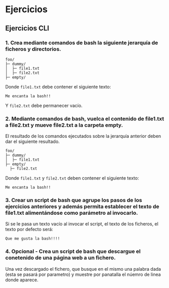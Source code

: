 # Ejercicios
 
## Ejercicios CLI
 
### 1. Crea mediante comandos de bash la siguiente jerarquía de ficheros y directorios.
 
```
foo/
├─ dummy/
│  ├─ file1.txt
│  ├─ file2.txt
├─ empty/
```
 
Donde `file1.txt` debe contener el siguiente texto:
 
```
Me encanta la bash!!
```
 
Y `file2.txt` debe permanecer vacío.
 
 
### 2. Mediante comandos de bash, vuelca el contenido de file1.txt a file2.txt y mueve file2.txt a la carpeta empty.
 
El resultado de los comandos ejecutados sobre la jerarquía anterior deben dar el siguiente resultado.
 
```
foo/
├─ dummy/
│  ├─ file1.txt
├─ empty/
  ├─ file2.txt
```
 
Donde `file1.txt` y `file2.txt` deben contener el siguiente texto:
 
```
Me encanta la bash!!
```
 
### 3. Crear un script de bash que agrupe los pasos de los ejercicios anteriores y además permita establecer el texto de file1.txt alimentándose como parámetro al invocarlo.
 
Si se le pasa un texto vacío al invocar el script, el texto de los ficheros, el texto por defecto será:
 
```
Que me gusta la bash!!!!
```

### 4. Opcional - Crea un script de bash que descargue el conetenido de una página web a un fichero.

Una vez descargado el fichero, que busque en el mismo una palabra dada (esta se pasará por parametro) y muestre por panatalla el núemro de linea donde aparece.

